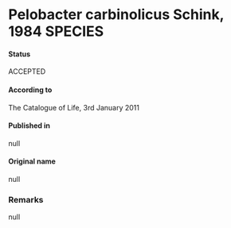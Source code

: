 # Pelobacter carbinolicus Schink, 1984 SPECIES

#### Status
ACCEPTED

#### According to
The Catalogue of Life, 3rd January 2011

#### Published in
null

#### Original name
null

### Remarks
null